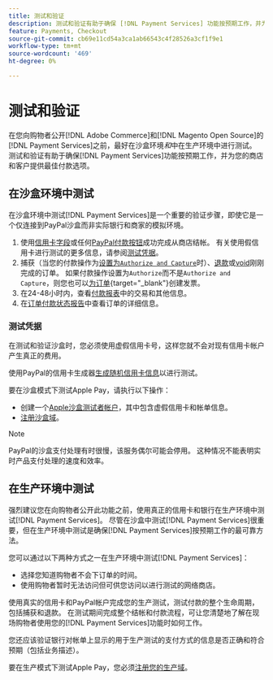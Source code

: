 ```yaml
---
title: 测试和验证
description: 测试和验证有助于确保 [!DNL Payment Services] 功能按预期工作，并为您的客户提供最佳付款选项
feature: Payments, Checkout
source-git-commit: cb69e11cd54a3ca1ab66543c4f28526a3cf1f9e1
workflow-type: tm+mt
source-wordcount: '469'
ht-degree: 0%

---
```


# 测试和验证

在您向购物者公开[!DNL Adobe Commerce]和[!DNL Magento Open Source]的[!DNL Payment Services]之前，最好在沙盒环境&#x200B;_和_&#x200B;中在生产环境中进行测试。 测试和验证有助于确保[!DNL Payment Services]功能按预期工作，并为您的商店和客户提供最佳付款选项。

## 在沙盒环境中测试

在沙盒环境中测试[!DNL Payment Services]是一个重要的验证步骤，即使它是一个仅连接到PayPal沙盒而非实际银行和商家的模拟环境。

1. 使用[信用卡字段](payments-options.md#credit-card-fields)或任何[PayPal付款按钮](payments-options.md#paypal-smart-buttons)成功完成从商店结帐。 有关使用假信用卡进行测试的更多信息，请参阅[测试凭据](#testing-credentials)。
1. 捕获（当您的付款操作为[设置为`Authorize and Capture`](onboard.md#set-payment-services-as-payment-method)时）、[退款](refunds.md)或[void](voids.md)刚刚完成的订单。 如果付款操作设置为`Authorize`而不是`Authorize and Capture`，则您也可以[为订单](https://experienceleague.adobe.com/en/docs/commerce-admin/stores-sales/order-management/invoices#create-an-invoice){target="_blank"}创建发票。
1. 在24-48小时内，查看[付款报表](payouts.md)中的交易和其他信息。
1. 在[订单付款状态报告](order-payment-status.md)中查看订单的详细信息。

### 测试凭据

在测试和验证沙盒时，您必须使用虚假信用卡号，这样您就不会对现有信用卡帐户产生真正的费用。

使用PayPal的信用卡生成器[生成随机信用卡信息](https://www.paypal.com/us/smarthelp/article/where-can-i-find-test-credit-card-numbers-ts2157)以进行测试。

要在沙盒模式下测试Apple Pay，请执行以下操作：

* 创建一个[Apple沙盒测试者帐户](https://developer.apple.com/apple-pay/sandbox-testing/#create-a-sandbox-tester-account)，其中包含虚假信用卡和帐单信息。
* [注册沙盒域](https://developer.paypal.com/docs/checkout/apm/apple-pay/#link-registeryoursandboxdomains)。

>[!NOTE]
>
>PayPal的沙盒支付处理有时很慢，该服务偶尔可能会停用。 这种情况不能表明实时产品支付处理的速度和效率。

## 在生产环境中测试

强烈建议您在向购物者公开此功能之前，使用真正的信用卡和银行在生产环境中测试[!DNL Payment Services]。 尽管在沙盒中测试[!DNL Payment Services]很重要，但在生产环境中测试是确保[!DNL Payment Services]按预期工作的最可靠方法。

您可以通过以下两种方式之一在生产环境中测试[!DNL Payment Services]：

* 选择您知道购物者不会下订单的时间。
* 使用购物者暂时无法访问但可供您访问以进行测试的网络商店。

使用真实的信用卡和PayPal帐户完成您的生产测试，测试付款的整个生命周期，包括捕获和退款。 在测试期间完成整个结帐和付款流程，可让您清楚地了解在现场购物者使用您的[!DNL Payment Services]功能时如何工作。

您还应该验证银行对帐单上显示的用于生产测试的支付方式的信息是否正确和符合预期（包括业务描述）。

要在生产模式下测试Apple Pay，您必须[注册您的生产域](https://developer.paypal.com/docs/checkout/apm/apple-pay/#register-your-live-domain)。
